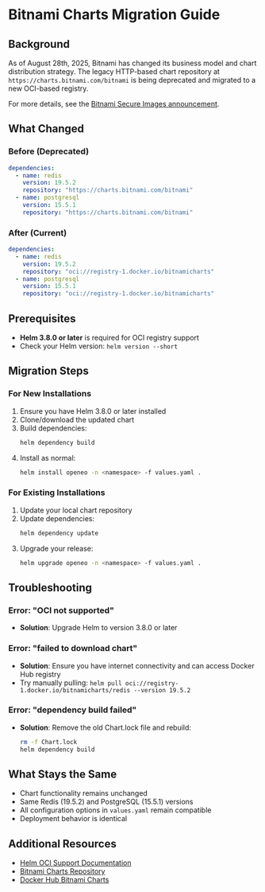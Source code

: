 # Bitnami Charts Migration Guide

## Background

As of August 28th, 2025, Bitnami has changed its business model and chart distribution strategy. The legacy HTTP-based chart repository at `https://charts.bitnami.com/bitnami` is being deprecated and migrated to a new OCI-based registry.

For more details, see the [Bitnami Secure Images announcement](https://github.com/bitnami/charts/tree/main).

## What Changed

### Before (Deprecated)
```yaml
dependencies:
  - name: redis
    version: 19.5.2
    repository: "https://charts.bitnami.com/bitnami"
  - name: postgresql
    version: 15.5.1
    repository: "https://charts.bitnami.com/bitnami"
```

### After (Current)
```yaml
dependencies:
  - name: redis
    version: 19.5.2
    repository: "oci://registry-1.docker.io/bitnamicharts"
  - name: postgresql
    version: 15.5.1
    repository: "oci://registry-1.docker.io/bitnamicharts"
```

## Prerequisites

- **Helm 3.8.0 or later** is required for OCI registry support
- Check your Helm version: `helm version --short`

## Migration Steps

### For New Installations

1. Ensure you have Helm 3.8.0 or later installed
2. Clone/download the updated chart
3. Build dependencies:
   ```bash
   helm dependency build
   ```
4. Install as normal:
   ```bash
   helm install openeo -n <namespace> -f values.yaml .
   ```

### For Existing Installations

1. Update your local chart repository
2. Update dependencies:
   ```bash
   helm dependency update
   ```
3. Upgrade your release:
   ```bash
   helm upgrade openeo -n <namespace> -f values.yaml .
   ```

## Troubleshooting

### Error: "OCI not supported"
- **Solution**: Upgrade Helm to version 3.8.0 or later

### Error: "failed to download chart"
- **Solution**: Ensure you have internet connectivity and can access Docker Hub registry
- Try manually pulling: `helm pull oci://registry-1.docker.io/bitnamicharts/redis --version 19.5.2`

### Error: "dependency build failed"
- **Solution**: Remove the old Chart.lock file and rebuild:
  ```bash
  rm -f Chart.lock
  helm dependency build
  ```

## What Stays the Same

- Chart functionality remains unchanged
- Same Redis (19.5.2) and PostgreSQL (15.5.1) versions
- All configuration options in `values.yaml` remain compatible
- Deployment behavior is identical

## Additional Resources

- [Helm OCI Support Documentation](https://helm.sh/docs/topics/registries/)
- [Bitnami Charts Repository](https://github.com/bitnami/charts)
- [Docker Hub Bitnami Charts](https://hub.docker.com/u/bitnamicharts)
